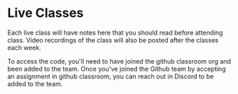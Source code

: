 # Live Classes

Each live class will have notes here that you should read before attending class.
Video recordings of the class will also be posted after the classes each week.

To access the code, you'll need to have joined the github classroom org and been
added to the team. Once you've joined the Github team by accepting an assignment
in github classroom, you can reach out in Discord to be added to the team.

<!--

| Week | Topic              | Code            | Section 1 Video       | Section 2 Video       |
| ---- | ------------------ | --------------- | --------------------- | --------------------- |
| 1    | Classes            | [Code][]        | [YouTube][]           | [YouTube]             |

-->

